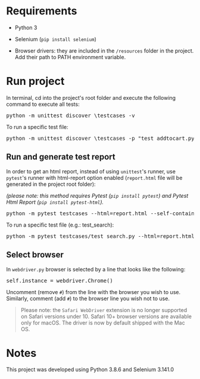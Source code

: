 # Requirements

* Python 3

* Selenium (`pip install selenium`)

* Browser drivers: they are included in the `/resources` folder in the project. Add their path to PATH environment variable.


# Run project

In terminal, cd into the project's root folder and execute the following command to execute all tests:

<pre>python -m unittest discover \testcases -v</pre>

To run a specific test file:

<pre>python -m unittest discover \testcases -p "test_addtocart.py" -v</pre>



## Run and generate test report

In order to get an html report, instead of using `unittest`'s runner, use `pytest`'s runner with html-report option enabled (`report.html` file will be generated in the project root folder):

_(please note: this method requires Pytest (`pip install pytest`) and Pytest Html Report (`pip install pytest-html`)._

<pre>python -m pytest testcases --html=report.html --self-contained-html</pre>

To run a specific test file (e.g.: test_search):

<pre>python -m pytest testcases/test_search.py --html=report.html --self-contained-html</pre>


## Select browser

In `webdriver.py` browser is selected by a line that looks like the following: 
<pre>self.instance = webdriver.Chrome()</pre>

Uncomment (remove `#`) from the line with the browser you wish to use. Similarly, comment (add `#`) 
to the browser line you wish not to use.

> Please note: the `Safari WebDriver` extension is no longer supported on Safari versions under 10. Safari 10+ browser
>versions are available only for macOS. The driver is now by default shipped with the Mac OS.


# Notes

This project was developed using Python 3.8.6 and Selenium 3.141.0
